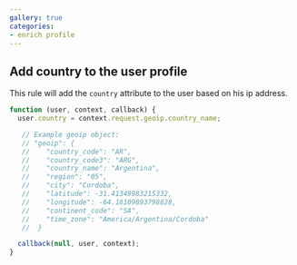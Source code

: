 ```yaml
---
gallery: true
categories:
- enrich profile
---
```

## Add country to the user profile

This rule will add the `country` attribute to the user based on his ip address.

```js
function (user, context, callback) {
  user.country = context.request.geoip.country_name;

   // Example geoip object:
   // "geoip": {
   //    "country_code": "AR",
   //    "country_code3": "ARG",
   //    "country_name": "Argentina",
   //    "region": "05",
   //    "city": "Cordoba",
   //    "latitude": -31.41349983215332,
   //    "longitude": -64.18109893798828,
   //    "continent_code": "SA",
   //    "time_zone": "America/Argentina/Cordoba"
   //  }

  callback(null, user, context);
}
```
